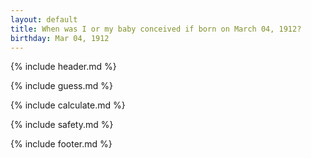 ```yaml
---
layout: default
title: When was I or my baby conceived if born on March 04, 1912?
birthday: Mar 04, 1912
---
```


{% include header.md %}

{% include guess.md %}

{% include calculate.md %}

{% include safety.md %}

{% include footer.md %}



